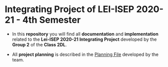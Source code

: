 # Integrating Project of LEI-ISEP 2020-21 - 4th Semester

* In this **repository** you will find all **documentation** and **implementation** related to the **Lei-ISEP 2020-21 Integrating Project** developed by the **Group 2** of the **Class 2DL**.

* All **project planning** is described in the [Planning File](/docs/Planeamento/Planeamento.md) developed by the team.
